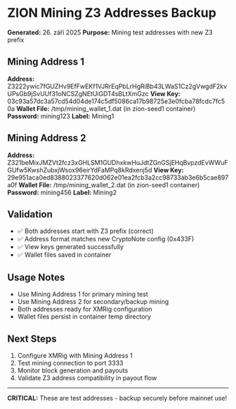 # ZION Mining Z3 Addresses Backup
**Generated:** 26. září 2025
**Purpose:** Mining test addresses with new Z3 prefix

## Mining Address 1
**Address:** Z3222ywic7fGUZHv9EfFwEKf1VJRrEqPbLrHgRiBb43LWaS1Cz2gVwgdF2kvUPsGb9jSvUUf31oNCSZgNEtUiGDT4sBLtXmGzc
**View Key:** 03c93a57dc3a57cd54d04de174c5df5086ca17b98725e3e0fcba78fcdc7fc50a
**Wallet File:** /tmp/mining_wallet_1.dat (in zion-seed1 container)
**Password:** mining123
**Label:** Mining1

## Mining Address 2
**Address:** Z321beMixJMZVt2fcz3xGHLSM1GUDhxkwHuJdtZGnGSjEHqBvpzdEvWWuFGUfw5KwshZubxjWsox96eirYdFaMPq8kRdxenj5d
**View Key:** 29e951aca0ed8388023377620d062e01ea2fcb3a2cc98733ab3e6b5cae897a0f
**Wallet File:** /tmp/mining_wallet_2.dat (in zion-seed1 container)
**Password:** mining456
**Label:** Mining2

## Validation
- ✅ Both addresses start with Z3 prefix (correct)
- ✅ Address format matches new CryptoNote config (0x433F)
- ✅ View keys generated successfully
- ✅ Wallet files saved in container

## Usage Notes
- Use Mining Address 1 for primary mining test
- Use Mining Address 2 for secondary/backup mining
- Both addresses ready for XMRig configuration
- Wallet files persist in container temp directory

## Next Steps
1. Configure XMRig with Mining Address 1
2. Test mining connection to port 3333
3. Monitor block generation and payouts
4. Validate Z3 address compatibility in payout flow

---
**CRITICAL:** These are test addresses - backup securely before mainnet use!